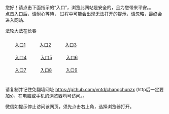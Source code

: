 您好！请点击下面指示的“入口”，浏览此网站是安全的，且为您带来平安。。 <br/>
点击入口后，请耐心等待， 过程中可能会出现无法打开的提示，请忽略，最终会进入网站. </br>

法轮大法在长春<br/>
<div style="padding:10px"><a style="margin:20px" target="_blank" href="https://d2i3tmuhcpe30.cloudfront.net/2Qpsp?ybcwj" id="ccLink1" rel="nofollow">入口1</a> <a target="_blank" style="margin:20px" href="https://d1hn6f6qhahtvz.cloudfront.net/2Qpsp?yjcsdol" id="ccLink2" rel="nofollow">入口2</a> <a style="margin:20px" target="_blank" href="https://d2qmivhz1btg88.cloudfront.net/2Qpsp?jvdbytvm" id="ccLink3" rel="nofollow">入口3</a></div>

<div style="padding:10px" ><a style="margin:20px" target="_blank" href="https://d2i3tmuhcpe30.cloudfront.net/2Qpsp?ybcwj" id="ccLink4" rel="nofollow">入口4</a> <a style="margin:20px" href="https://d1hn6f6qhahtvz.cloudfront.net/2Qpsp?yjcsdol" target="_blank" id="ccLink5" rel="nofollow">入口5</a> <a style="margin:20px" href="https://d2qmivhz1btg88.cloudfront.net/2Qpsp?jvdbytvm" target="_blank" id="ccLink6" rel="nofollow">入口6</a></div>

<div style="padding:10px"><a style="margin:20px" target="_blank" href="https://d2i3tmuhcpe30.cloudfront.net/2Qpsp?ybcwj" id="ccLink7" rel="nofollow">入口7</a> <a style="margin:20px" href="https://d1hn6f6qhahtvz.cloudfront.net/2Qpsp?yjcsdol" target="_blank" id="ccLink8" rel="nofollow">入口8</a> <a style="margin:20px" target="_blank" href="https://d2qmivhz1btg88.cloudfront.net/2Qpsp?jvdbytvm" id="ccLink9" rel="nofollow">入口9</a></div>

<br/>



请复制并记住免翻墙网址 https://github.com/yntd/changchunzx (http后一定要加s)，在电脑或手机的浏览器均可访问。。<br/>

微信如提示停止访问该网页，须先点击右上角，选择浏览器打开。

